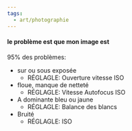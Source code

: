 ```yaml
---
tags:
  - art/photographie
---
```


#### le problème est que mon image est
95% des problèmes:
 - sur ou sous exposée
	 - RÉGLAGLE: Ouverture vitesse ISO
-  floue, manque de netteté
	 - RÉGLAGLE: Vitesse Autofocus ISO
 - A dominante bleu ou jaune
	 - RÉGLAGLE: Balance des blancs
 - Bruité
	 - RÉGLAGLE: ISO